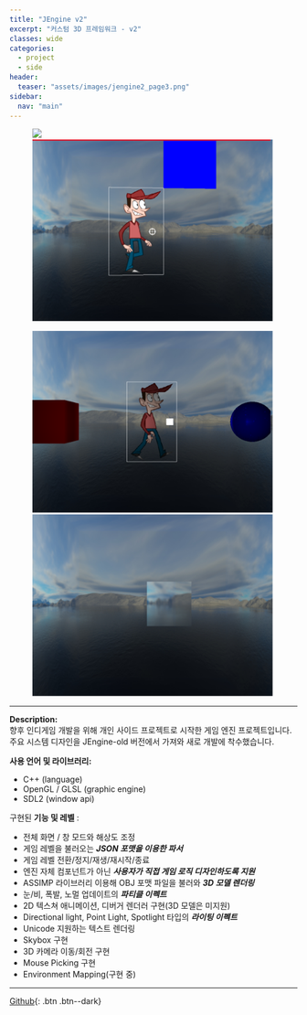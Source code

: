 ```yaml
---
title: "JEngine v2"
excerpt: "커스텀 3D 프레임워크 - v2"
classes: wide
categories: 
  - project
  - side
header:
  teaser: "assets/images/jengine2_page3.png"
sidebar:
  nav: "main"
---
```


<figure class="half">
    <a href="/assets/images/jengine2_page1.png"><img src="/assets/images/jengine2_page1.png"></a>
    <a href="/assets/images/jengine2_page2.png"><img src="/assets/images/jengine2_page2.png"></a>
</figure>
<figure class="half">
    <a href="/assets/images/jengine2_page3.png"><img src="/assets/images/jengine2_page3.png"></a>
    <a href="/assets/images/jengine2_page4.png"><img src="/assets/images/jengine2_page4.png"></a>
</figure>

---
**Description:**  
향후 인디게임 개발을 위해 개인 사이드 프로젝트로 시작한 게임 엔진 프로젝트입니다.  
주요 시스템 디자인을 JEngine-old 버전에서 가져와 새로 개발에 착수했습니다.
  
**사용 언어 및 라이브러리:**  
  * C++ (language)
  * OpenGL / GLSL (graphic engine)
  * SDL2 (window api)

구현된 **기능 및 레벨** :
  - 전체 화면 / 창 모드와 해상도 조정
  - 게임 레벨을 불러오는 ***JSON 포맷을 이용한 파서***
  - 게임 레벨 전환/정지/재생/재시작/종료
  - 엔진 자체 컴포넌트가 아닌 ***사용자가 직접 게임 로직 디자인하도록 지원***
  - ASSIMP 라이브러리 이용해 OBJ 포맷 파일을 불러와 ***3D 모델 렌더링***
  - 눈/비, 폭발, 노멀 업데이트의 ***파티클 이펙트***
  - 2D 텍스쳐 애니메이션, 디버거 렌더러 구현(3D 모델은 미지원)
  - Directional light, Point Light, Spotlight 타입의 ***라이팅 이펙트***
  - Unicode 지원하는 텍스트 렌더링
  - Skybox 구현
  - 3D 카메라 이동/회전 구현
  - Mouse Picking 구현
  - Environment Mapping(구현 중)

  ---
  [Github](https://github.com/jaykop/JEngine/){: .btn .btn--dark}